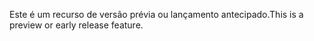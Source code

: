 <span data-ttu-id="91121-101">Este é um recurso de versão prévia ou lançamento antecipado.</span><span class="sxs-lookup"><span data-stu-id="91121-101">This is a preview or early release feature.</span></span>